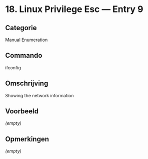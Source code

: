 # 18. Linux Privilege Esc — Entry 9

## Categorie

Manual Enumeration

## Commando

ifconfig

## Omschrijving

Showing the network information

## Voorbeeld

_(empty)_

## Opmerkingen

_(empty)_

